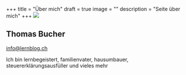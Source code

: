 +++
title = "Über mich"
draft = true
image = ""
description = "Seite über mich"
+++
![](/img/default-author.png)

## Thomas Bucher

info@lernblog.ch

Ich bin lernbegeistert, familienvater, hausumbauer, steuererklärungsausfüller und vieles mehr